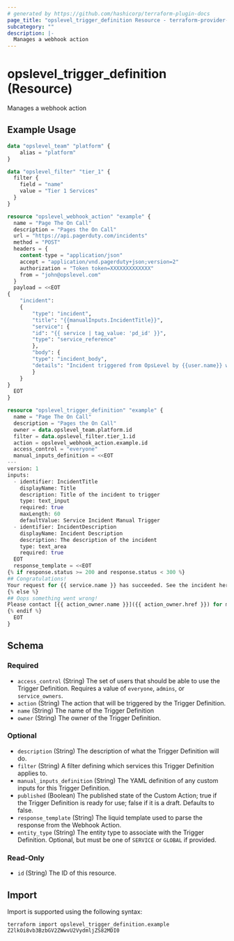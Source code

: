 ```yaml
---
# generated by https://github.com/hashicorp/terraform-plugin-docs
page_title: "opslevel_trigger_definition Resource - terraform-provider-opslevel"
subcategory: ""
description: |-
  Manages a webhook action
---
```


# opslevel_trigger_definition (Resource)

Manages a webhook action

## Example Usage

```terraform
data "opslevel_team" "platform" {
    alias = "platform"
}

data "opslevel_filter" "tier_1" {
  filter {
    field = "name"
    value = "Tier 1 Services"
  }
}

resource "opslevel_webhook_action" "example" {
  name = "Page The On Call"
  description = "Pages the On Call"
  url = "https://api.pagerduty.com/incidents"
  method = "POST"
  headers = {
    content-type = "application/json"
    accept = "application/vnd.pagerduty+json;version=2"
    authorization = "Token token=XXXXXXXXXXXXX"
    from = "john@opslevel.com"
  }
  payload = <<EOT
{
    "incident":
    {
        "type": "incident",
        "title": "{{manualInputs.IncidentTitle}}",
        "service": {
        "id": "{{ service | tag_value: 'pd_id' }}",
        "type": "service_reference"
        },
        "body": {
        "type": "incident_body",
        "details": "Incident triggered from OpsLevel by {{user.name}} with the email {{user.email}}. {{manualInputs.IncidentDescription}}"
        }
    }
}
  EOT
}

resource "opslevel_trigger_definition" "example" {
  name = "Page The On Call"
  description = "Pages the On Call"
  owner = data.opslevel_team.platform.id
  filter = data.opslevel_filter.tier_1.id
  action = opslevel_webhook_action.example.id
  access_control = "everyone"
  manual_inputs_definition = <<EOT
---
version: 1
inputs:
  - identifier: IncidentTitle
    displayName: Title
    description: Title of the incident to trigger
    type: text_input
    required: true
    maxLength: 60
    defaultValue: Service Incident Manual Trigger
  - identifier: IncidentDescription
    displayName: Incident Description
    description: The description of the incident
    type: text_area
    required: true
  EOT
  response_template = <<EOT
{% if response.status >= 200 and response.status < 300 %}
## Congratulations!
Your request for {{ service.name }} has succeeded. See the incident here: {{response.body.incident.html_url}}
{% else %}
## Oops something went wrong!
Please contact [{{ action_owner.name }}]({{ action_owner.href }}) for more help.
{% endif %}
  EOT
}
```

<!-- schema generated by tfplugindocs -->
## Schema

### Required

- `access_control` (String) The set of users that should be able to use the Trigger Definition. Requires a value of `everyone`, `admins`, or `service_owners`.
- `action` (String) The action that will be triggered by the Trigger Definition.
- `name` (String) The name of the Trigger Definition
- `owner` (String) The owner of the Trigger Definition.

### Optional

- `description` (String) The description of what the Trigger Definition will do.
- `filter` (String) A filter defining which services this Trigger Definition applies to.
- `manual_inputs_definition` (String) The YAML definition of any custom inputs for this Trigger Definition.
- `published` (Boolean) The published state of the Custom Action; true if the Trigger Definition is ready for use; false if it is a draft. Defaults to false.
- `response_template` (String) The liquid template used to parse the response from the Webhook Action.
- `entity_type` (String) The entity type to associate with the Trigger Definition. Optional, but must be one of `SERVICE` or `GLOBAL` if provided.

### Read-Only

- `id` (String) The ID of this resource.

## Import

Import is supported using the following syntax:

```shell
terraform import opslevel_trigger_definition.example Z2lkOi8vb3BzbGV2ZWwvU2VydmljZS82MDI0
```

